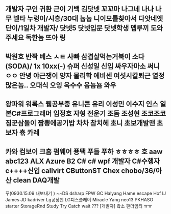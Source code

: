 개발자
구인
귀환
근이
기백
김닷넷
꼬꼬마
나그네
나나
나무
넬타
누렁이/시흥/30대
늅늅
니이모를찾아서
다앗네엣
단이/1일차 개발자/
닷넷5
닷넷입문
닷넷학생
뎁루끼
도와주세요
독한놈
뜨아
링
----------
박원호
반짝
베스
ㅅㅌ
사빠
삼겹살먹는거북이
소다(SODA)/ 1x 10xx(-)
슈퍼
신성일
신입
싸우자마소
써니
ㅇㅇ
안녕
야근쟁이
양자 물리학
에비센
여섯시칼퇴근
열정많은놈..
오대식
오잉
옥수수
옴뇸뇸
와우
------------
왕파워
워록스
웹공부중
유니콘
유리
이성민
이수지
인스
일본C#프로그래머
임정호
자형
전운기
조돔
조성현
조코조코
짐꾼삼돌이
짬뽕에공기밥
차차
참치헤
초니
초보개발맨
초보자
츆
카레
-------------
카와
컴보이
크흠
펌웨어
푱택
푸들
푸하
ㅎㅎㅎㅎ
호
aaw
abc123
ALX
Azure
B2
C#
c# wpf 개발자
C#수행자
c++++신입
callvirt
CButtonST
Chex
chobo/36/아산
clean
DAQ개발
------------------
푸(0930.15:09 내보내기 )
~~DS
dsharp
FPW
GC
Halyang
Hame escape
Hof
IJ
James
JD
kadriver
Lg공장맨
LG디스플레이
Miracle Yang
neo13
PKHASO
starter
StorageRnd
Study
Try Catch
wait
???
[개발자] 캌소
팬더임티
ㅠㅠ
